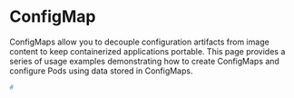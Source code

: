 # ConfigMap


ConfigMaps allow you to decouple configuration artifacts from image content to keep containerized applications portable. This page provides a series of usage examples demonstrating how to create ConfigMaps and configure Pods using data stored in ConfigMaps.

```bash
# 

```

```yaml

```

<pre><i>

</i></pre>